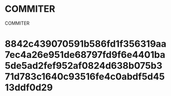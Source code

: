 # COMMITER
COMMITER






# 8842c439070591b586fd1f356319aa7ec4a26e951de68797fd9f6e4401ba5de5ad2fef952af0824d638b075b371d783c1640c93516fe4c0abdf5d4513ddf0d29
